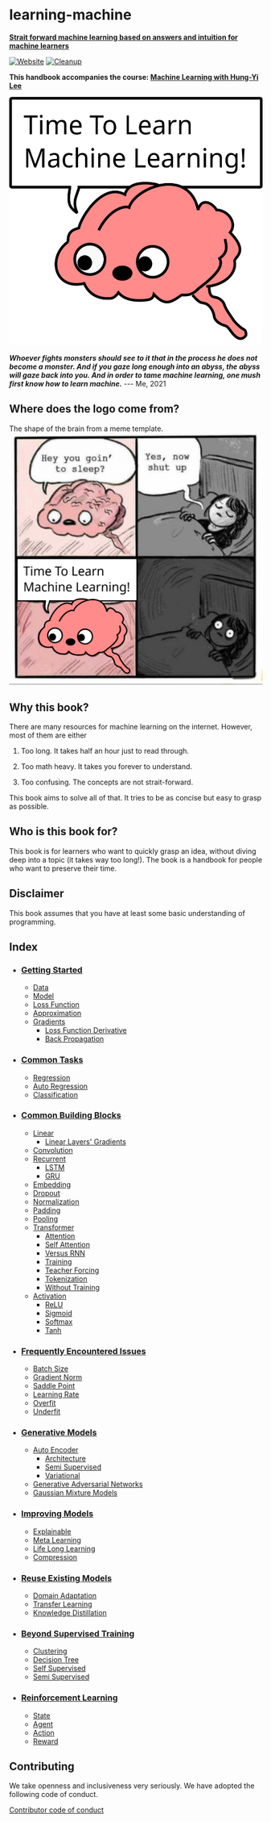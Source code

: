 # learning-machine

**[Strait forward machine learning based on answers and intuition for machine learners](https://rentruewang.github.io/learning-machine)**

[![Website](https://github.com/rentruewang/learning-machine/actions/workflows/github-pages.yaml/badge.svg)](https://github.com/rentruewang/learning-machine/actions/workflows/github-pages.yaml)
[![Cleanup](https://github.com/rentruewang/learning-machine/actions/workflows/cleanup.yaml/badge.svg)](https://github.com/rentruewang/learning-machine/actions/workflows/cleanup.yaml)

**This handbook accompanies the course: [Machine Learning with Hung-Yi Lee](https://speech.ee.ntu.edu.tw/~hylee/ml/2021-spring.html)**

![Logo](./book/logo.png)

_**Whoever fights monsters should see to it that in the process he does not become a monster. And if you gaze long enough into an abyss, the abyss will gaze back into you. And in order to tame machine learning, one mush first know how to learn machine.**_
--- Me, 2021

## Where does the logo come from?

The shape of the brain from a meme template.
![Comic](./book/comic.png)

## Why this book?

There are many resources for machine learning on the internet. However, most of them are either

1. Too long. It takes half an hour just to read through.

2. Too math heavy. It takes you forever to understand.

3. Too confusing. The concepts are not strait-forward.

This book aims to solve all of that. It tries to be as concise but easy to grasp as possible.

## Who is this book for?

This book is for learners who want to quickly grasp an idea, without diving deep into a topic (it takes way too long!). The book is a handbook for people who want to preserve their time.

## Disclaimer

This book assumes that you have at least some basic understanding of programming.

## Index

- ### [Getting Started](./book/basics/basics.ipynb)
    - [Data](./book/basics/data/data.ipynb)
    - [Model](./book/basics/model/model.ipynb)
    - [Loss Function](./book/basics/loss/loss.ipynb)
    - [Approximation](./book/basics/approx/approx.ipynb)
    - [Gradients](./book/basics/gradients/gradients.ipynbdients)
        - [Loss Function Derivative](./book/basics/gradients/loss-fn-derivative.ipynb)
        - [Back Propagation](./book/basics/gradients/back-prop.ipynb)
- ### [Common Tasks](./book/tasks/tasks.ipynb)
    - [Regression](./book/tasks/regression/regression.ipynb)
    - [Auto Regression](./book/tasks/regression/regression.ipynb)
    - [Classification](./book/tasks/classification/classification.ipynb)
- ### [Common Building Blocks](./book/layers/layers.ipynb)
    - [Linear](./book/layers/linear/linear.ipynb)
        - [Linear Layers' Gradients](./book/layers/linear/linear-grad.ipynb)
    - [Convolution](./book/layers/cnn/cnn.ipynb)
    - [Recurrent](./book/layers/rnn/rnn.ipynb)
        - [LSTM](./book/layers/rnn/lstm/lstm.ipynb)
        - [GRU](./book/layers/rnn/gru/gru.ipynb)
    - [Embedding](./book/layers/emb/emb.ipynb)
    - [Dropout](./book/layers/dropout/dropout.ipynb)
    - [Normalization](./book/layers/norm/norm.ipynb)
    - [Padding](./book/layers/padding/padding.ipynb)
    - [Pooling](./book/layers/pooling/pooling.ipynb)
    - [Transformer](./book/layers/transformer/transformer.ipynb)
        - [Attention](./book/layers/transformer/attn/attn.ipynb)
        - [Self Attention](./book/layers/transformer/attn/self-attn.ipynb)
        - [Versus RNN](./book/layers/transformer/transformer-vs-rnn.ipynb)
        - [Training](./book/training/../layers/transformer/training/training.ipynb)
        - [Teacher Forcing](./book/layers/transformer/training/teacher/teacher.ipynb)
        - [Tokenization](./book/layers/transformer/training/token/token.ipynb)
        - [Without Training](./book/layers/transformer/training/no-training/no-training.ipynb)
    - [Activation](./book/layers/activation/activation.ipynb)
        - [ReLU](./book/reinforce/value-based/q-learning.ipynb)
        - [Sigmoid](./book/layers/activation/sigmoid/sigmoid.ipynb)
        - [Softmax](./book/layers/activation/softmax/softmax.ipynb)
        - [Tanh](./book/layers/activation/tanh/tanh.ipynb)
- ### [Frequently Encountered Issues](./book/issues/issues.ipynb)
    - [Batch Size](./book/issues/batch/batch.ipynb)
    - [Gradient Norm](./book/issues/gradient/norm.ipynb)
    - [Saddle Point](./book/issues/gradient/saddle.ipynb)
    - [Learning Rate](./book/issues/lr/lr.ipynb)
    - [Overfit](./book/issues/data/overfit.ipynb)
    - [Underfit](./book/issues/data/underfit.ipynb)
- ### [Generative Models](./book/generative/generative.ipynb)
    - [Auto Encoder](./book/generative/ae/ae.ipynb)
        - [Architecture](./book/generative/ae/ae-arch.ipynb)
        - [Semi Supervised](./book/generative/ae/ae-semi.ipynb)
        - [Variational](./book/generative/ae/vae/vae.ipynb)
    - [Generative Adversarial Networks](./book/generative/gan/gan.ipynb)
    - [Gaussian Mixture Models](./book/generative/gmm/gmm.ipynb)
- ### [Improving Models](./book/better/better.ipynb)
    - [Explainable](./book/better/explainable/explainable.ipynb)
    - [Meta Learning](./book/better/meta/meta.ipynb)
    - [Life Long Learning](./book/better/lll/lll.ipynb)
    - [Compression](./book/better/compression/compression.ipynb)
- ### [Reuse Existing Models](./book/reuse/reuse.ipynb)
    - [Domain Adaptation](./book/reuse/da/da.ipynb)
    - [Transfer Learning](book/reuse/transfer/transfer.ipynb)
    - [Knowledge Distillation](book/reuse/distil/distil.ipynb)
- ### [Beyond Supervised Training](./book/unsupervised/unsupervised.ipynb)
    - [Clustering](./book/unsupervised/clustering/clustering.ipynb)
    - [Decision Tree](book/unsupervised/decision-tree/decision-tree.ipynb)
    - [Self Supervised](book/unsupervised/self-supervised/self-supervised.ipynb)
    - [Semi Supervised](book/unsupervised/semi-supervised/semi-supervised.ipynb)
- ### [Reinforcement Learning](./book/reinforce/reinforce.ipynb)
    - [State](./book/reinforce/essential/state.ipynb)
    - [Agent](./book/reinforce/essential/agent.ipynb)
    - [Action](./book/reinforce/essential/action.ipynb)
    - [Reward](./book/reinforce/essential/reward.ipynb)

## Contributing

We take openness and inclusiveness very seriously. We have adopted the following code of conduct.

[Contributor code of conduct](CODE_OF_CONDUCT.md)
